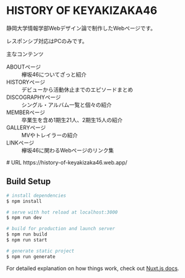 # HISTORY OF KEYAKIZAKA46
静岡大学情報学部Webデザイン論で制作したWebページです。

レスポンシブ対応はPCのみです。

主なコンテンツ
<dl>
  <dt>ABOUTページ</dt>
  <dd>欅坂46についてざっと紹介</dd>
  <dt>HISTORYページ</dt>
  <dd>デビューから活動休止までのエピソードまとめ</dd>
  <dt>DISCOGRAPHYページ</dt>
  <dd>シングル・アルバム一覧と個々の紹介</dd>
  <dt>MEMBERページ</dt>
  <dd>卒業生を含め1期生21人、2期生15人の紹介</dd>
  <dt>GALLERYページ</dt>
  <dd>MVやトレイラーの紹介</dd>
  <dt>LINKページ</dt>
  <dd>欅坂46に関わるWebページのリンク集</dd>
</dl> 
# URL
https://history-of-keyakizaka46.web.app/

## Build Setup

```bash
# install dependencies
$ npm install

# serve with hot reload at localhost:3000
$ npm run dev

# build for production and launch server
$ npm run build
$ npm run start

# generate static project
$ npm run generate
```

For detailed explanation on how things work, check out [Nuxt.js docs](https://nuxtjs.org).
